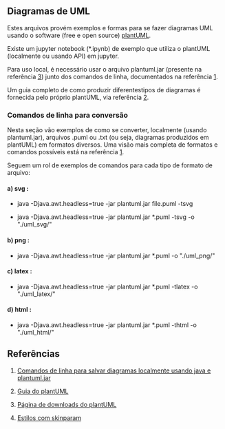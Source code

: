## Diagramas de UML 

Estes arquivos provém exemplos e formas para se fazer diagramas UML usando o software (free e open source) <a href="https://plantuml.com/" alt="a0">plantUML</a>. 

Existe um jupyter notebook (*.ipynb) de exemplo que utiliza o plantUML (localmente ou usando API) em jupyter. 

Para uso local, é necessário usar o arquivo plantuml.jar (presente na referência <a href="https://plantuml.com/download" alt="c">3</a>) junto dos comandos de linha, documentados na referência <a href="https://plantuml.com/command-line" alt="a" >1</a>.


Um guia completo de como produzir diferentestipos de diagramas é fornecida pelo próprio plantUML, via referência <a href="https://plantuml.com/guide" alt="b">2</a>. 

### Comandos de linha para conversão

Nesta seção vão exemplos de como se converter, localmente (usando plantuml.jar), arquivos .puml ou .txt (ou seja, diagramas produzidos em plantUML) em formatos diversos. Uma visão mais completa de formatos e comandos possíveis está na referência <a href="https://plantuml.com/command-line" alt="a" >1</a>. 

Seguem um rol de exemplos de comandos para cada tipo de formato de arquivo: 
#### a) svg : 
* java -Djava.awt.headless=true -jar plantuml.jar file.puml -tsvg

* java -Djava.awt.headless=true -jar plantuml.jar *.puml -tsvg -o "./uml_svg/"


#### b) png : 
* java -Djava.awt.headless=true -jar plantuml.jar *.puml -o "./uml_png/"


#### c) latex : 
* java -Djava.awt.headless=true -jar plantuml.jar *.puml -tlatex -o "./uml_latex/"


#### d) html : 
* java -Djava.awt.headless=true -jar plantuml.jar *.puml -thtml -o "./uml_html/"

## Referências 

1. <a href="https://plantuml.com/command-line" alt="a" >Comandos de linha para salvar diagramas localmente usando java e plantuml.jar</a>

2. <a href="https://plantuml.com/guide" alt="b">Guia do plantUML</a>

3. <a href="https://plantuml.com/download" alt="c">Página de downloads do plantUML</a>

4. <a href="https://plantuml-documentation.readthedocs.io/en/latest/formatting/all-skin-params.html#card" alt="d">Estilos com skinparam</a>

